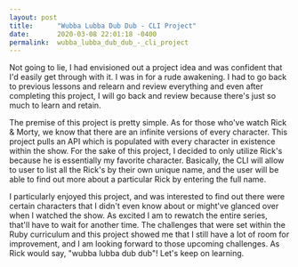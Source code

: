 ```yaml
---
layout: post
title:      "Wubba Lubba Dub Dub - CLI Project"
date:       2020-03-08 22:01:18 -0400
permalink:  wubba_lubba_dub_dub_-_cli_project
---
```



Not going to lie, I had envisioned out a project idea and was confident that I'd easily get through with it. I was in for a rude awakening.  I had to go back to previous lessons and relearn and review everything and even after completing this project, I will go back and review because there's just so much to learn and retain.  

The premise of this project is pretty simple.  As for those who've watch Rick & Morty, we know that there are an infinite versions of every character.  This project pulls an API which is populated with every character in existence within the show.  For the sake of this project, I decided to only utilize Rick's because he is essentially my favorite character.  Basically, the CLI will allow to user to list all the Rick's by their own unique name, and the user will be able to find out more about a particular Rick by entering the full name. 

I particularly enjoyed this project, and was interested to find out there were certain characters that I didn't even know about or might've glanced over when I watched the show.  As excited I am to rewatch the entire series, that'll have to wait for another time.  The challenges that were set within the Ruby curriculum and this project showed me that I still have a lot of room for improvement, and I am looking forward to those upcoming challenges.  As Rick would say, "wubba lubba dub dub"!  Let's keep on learning. 
